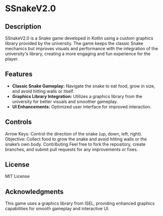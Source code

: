 # SSnakeV2.0

## Description
SSnakeV2.0 is a Snake game developed in Kotlin using a custom graphics library provided by the university. The game keeps the classic Snake mechanics but improves visuals and performance with the integration of the university's library, creating a more engaging and fun experience for the player.

## Features
- **Classic Snake Gameplay:** Navigate the snake to eat food, grow in size, and avoid hitting walls or itself.
- **Graphics Library Integration:** Utilizes a graphics library from the university for better visuals and smoother gameplay.
- **UI Enhancements:** Optimized user interface for improved interaction.

## Controls
Arrow Keys: Control the direction of the snake (up, down, left, right).
Objective: Collect food to grow the snake and avoid hitting walls or the snake’s own body.
Contributing
Feel free to fork the repository, create branches, and submit pull requests for any improvements or fixes.

## License
MIT License

## Acknowledgments
This game uses a graphics library from ISEL, providing enhanced graphics capabilities for smooth gameplay and interactive UI.
